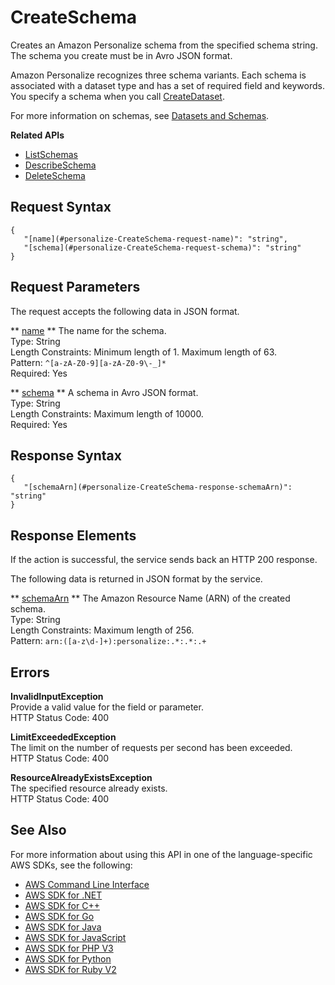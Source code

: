 # CreateSchema<a name="API_CreateSchema"></a>

Creates an Amazon Personalize schema from the specified schema string\. The schema you create must be in Avro JSON format\.

Amazon Personalize recognizes three schema variants\. Each schema is associated with a dataset type and has a set of required field and keywords\. You specify a schema when you call [CreateDataset](API_CreateDataset.md)\.

For more information on schemas, see [Datasets and Schemas](https://docs.aws.amazon.com/personalize/latest/dg/how-it-works-dataset-schema.html)\.

**Related APIs**
+  [ListSchemas](API_ListSchemas.md) 
+  [DescribeSchema](API_DescribeSchema.md) 
+  [DeleteSchema](API_DeleteSchema.md) 

## Request Syntax<a name="API_CreateSchema_RequestSyntax"></a>

```
{
   "[name](#personalize-CreateSchema-request-name)": "string",
   "[schema](#personalize-CreateSchema-request-schema)": "string"
}
```

## Request Parameters<a name="API_CreateSchema_RequestParameters"></a>

The request accepts the following data in JSON format\.

 ** [name](#API_CreateSchema_RequestSyntax) **   <a name="personalize-CreateSchema-request-name"></a>
The name for the schema\.  
Type: String  
Length Constraints: Minimum length of 1\. Maximum length of 63\.  
Pattern: `^[a-zA-Z0-9][a-zA-Z0-9\-_]*`   
Required: Yes

 ** [schema](#API_CreateSchema_RequestSyntax) **   <a name="personalize-CreateSchema-request-schema"></a>
A schema in Avro JSON format\.  
Type: String  
Length Constraints: Maximum length of 10000\.  
Required: Yes

## Response Syntax<a name="API_CreateSchema_ResponseSyntax"></a>

```
{
   "[schemaArn](#personalize-CreateSchema-response-schemaArn)": "string"
}
```

## Response Elements<a name="API_CreateSchema_ResponseElements"></a>

If the action is successful, the service sends back an HTTP 200 response\.

The following data is returned in JSON format by the service\.

 ** [schemaArn](#API_CreateSchema_ResponseSyntax) **   <a name="personalize-CreateSchema-response-schemaArn"></a>
The Amazon Resource Name \(ARN\) of the created schema\.  
Type: String  
Length Constraints: Maximum length of 256\.  
Pattern: `arn:([a-z\d-]+):personalize:.*:.*:.+` 

## Errors<a name="API_CreateSchema_Errors"></a>

 **InvalidInputException**   
Provide a valid value for the field or parameter\.  
HTTP Status Code: 400

 **LimitExceededException**   
The limit on the number of requests per second has been exceeded\.  
HTTP Status Code: 400

 **ResourceAlreadyExistsException**   
The specified resource already exists\.  
HTTP Status Code: 400

## See Also<a name="API_CreateSchema_SeeAlso"></a>

For more information about using this API in one of the language\-specific AWS SDKs, see the following:
+  [AWS Command Line Interface](https://docs.aws.amazon.com/goto/aws-cli/personalize-2018-05-22/CreateSchema) 
+  [AWS SDK for \.NET](https://docs.aws.amazon.com/goto/DotNetSDKV3/personalize-2018-05-22/CreateSchema) 
+  [AWS SDK for C\+\+](https://docs.aws.amazon.com/goto/SdkForCpp/personalize-2018-05-22/CreateSchema) 
+  [AWS SDK for Go](https://docs.aws.amazon.com/goto/SdkForGoV1/personalize-2018-05-22/CreateSchema) 
+  [AWS SDK for Java](https://docs.aws.amazon.com/goto/SdkForJava/personalize-2018-05-22/CreateSchema) 
+  [AWS SDK for JavaScript](https://docs.aws.amazon.com/goto/AWSJavaScriptSDK/personalize-2018-05-22/CreateSchema) 
+  [AWS SDK for PHP V3](https://docs.aws.amazon.com/goto/SdkForPHPV3/personalize-2018-05-22/CreateSchema) 
+  [AWS SDK for Python](https://docs.aws.amazon.com/goto/boto3/personalize-2018-05-22/CreateSchema) 
+  [AWS SDK for Ruby V2](https://docs.aws.amazon.com/goto/SdkForRubyV2/personalize-2018-05-22/CreateSchema) 